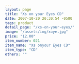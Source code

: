 ```yaml
---
layout: page
title: "Xs on your Eyes CD"
date: 2007-10-20 20:30:54 -0500
tags: product
detail_page: "/xs-on-your-eyes/"
image: "/assets/img/xoye.jpg"
price: "12.00"
item_number: 021
item_name: "Xs onyour Eyes CD"
item_type: "CD"
others: ""
---
```

